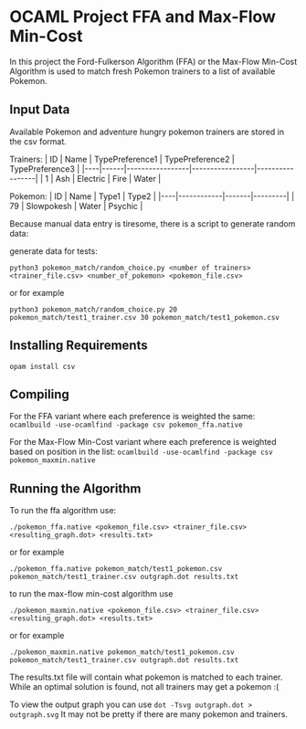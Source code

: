 # OCAML Project FFA and Max-Flow Min-Cost

In this project the Ford-Fulkerson Algorithm (FFA) or the Max-Flow Min-Cost Algorithm is used to match fresh Pokemon trainers to a list of available Pokemon.

## Input Data

Available Pokemon and adventure hungry pokemon trainers are stored in the csv format.

Trainers:
| ID | Name | TypePreference1 | TypePreference2 | TypePreference3 |
|----|------|-----------------|-----------------|-----------------|
| 1  | Ash  | Electric        | Fire            | Water           |

Pokemon:
| ID | Name       | Type1 | Type2   |
|----|------------|-------|---------|
| 79 | Slowpokesh | Water | Psychic |



Because manual data entry is tiresome, there is a script to generate random data:

generate data for tests: 

```python3 pokemon_match/random_choice.py <number of trainers> <trainer_file.csv> <number_of_pokemon> <pokemon_file.csv>```

or for example

```python3 pokemon_match/random_choice.py 20 pokemon_match/test1_trainer.csv 30 pokemon_match/test1_pokemon.csv```

## Installing Requirements

```opam install csv```

## Compiling

For the FFA variant where each preference is weighted the same:
```ocamlbuild -use-ocamlfind -package csv pokemon_ffa.native```

For the Max-Flow Min-Cost variant where each preference is weighted based on position in the list:
```ocamlbuild -use-ocamlfind -package csv pokemon_maxmin.native```

## Running the Algorithm

To run the ffa algorithm use:

```./pokemon_ffa.native <pokemon_file.csv> <trainer_file.csv> <resulting_graph.dot> <results.txt>```

or for example

```./pokemon_ffa.native pokemon_match/test1_pokemon.csv pokemon_match/test1_trainer.csv outgraph.dot results.txt```

to run the max-flow min-cost algorithm use

```./pokemon_maxmin.native <pokemon_file.csv> <trainer_file.csv> <resulting_graph.dot> <results.txt>```

or for example

```./pokemon_maxmin.native pokemon_match/test1_pokemon.csv pokemon_match/test1_trainer.csv outgraph.dot results.txt```

The results.txt file will contain what pokemon is matched to each trainer. While an optimal solution is found, not all trainers may get a pokemon :(

To view the output graph you can use
```dot -Tsvg outgraph.dot > outgraph.svg```
It may not be pretty if there are many pokemon and trainers.
